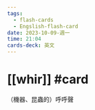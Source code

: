```yaml
---
tags:
  - flash-cards
  - Engslish-flash-card
date: 2023-10-09-週一
time: 21:04
cards-deck: 英文
---
```


# [[whir]] #card 
（機器、昆蟲的）呼呼聲
